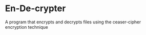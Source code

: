 # En-De-crypter
A program that encrypts and decrypts files using the ceaser-cipher encryption technique
